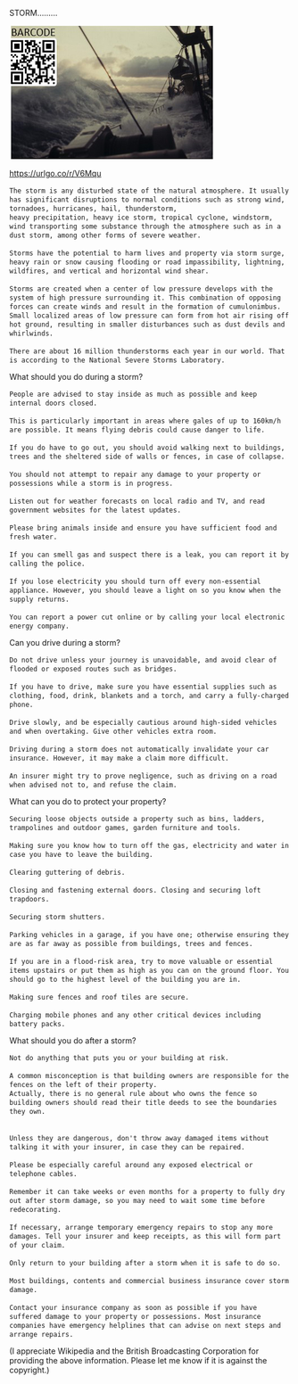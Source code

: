 STORM.........


![STORM](https://github.com/ywangnccu/ywang/blob/main/images/STORM.jpg)

https://urlgo.co/r/V6Mqu

    The storm is any disturbed state of the natural atmosphere. It usually has significant disruptions to normal conditions such as strong wind, tornadoes, hurricanes, hail, thunderstorm, 
    heavy precipitation, heavy ice storm, tropical cyclone, windstorm, wind transporting some substance through the atmosphere such as in a dust storm, among other forms of severe weather.

    Storms have the potential to harm lives and property via storm surge, heavy rain or snow causing flooding or road impassibility, lightning, wildfires, and vertical and horizontal wind shear.

    Storms are created when a center of low pressure develops with the system of high pressure surrounding it. This combination of opposing forces can create winds and result in the formation of cumulonimbus. 
    Small localized areas of low pressure can form from hot air rising off hot ground, resulting in smaller disturbances such as dust devils and whirlwinds.

    There are about 16 million thunderstorms each year in our world. That is according to the National Severe Storms Laboratory.

 

What should you do during a storm?

    People are advised to stay inside as much as possible and keep internal doors closed.

    This is particularly important in areas where gales of up to 160km/h are possible. It means flying debris could cause danger to life.

    If you do have to go out, you should avoid walking next to buildings, trees and the sheltered side of walls or fences, in case of collapse.

    You should not attempt to repair any damage to your property or possessions while a storm is in progress.

    Listen out for weather forecasts on local radio and TV, and read government websites for the latest updates.

    Please bring animals inside and ensure you have sufficient food and fresh water.

    If you can smell gas and suspect there is a leak, you can report it by calling the police.

    If you lose electricity you should turn off every non-essential appliance. However, you should leave a light on so you know when the supply returns.

    You can report a power cut online or by calling your local electronic energy company.

 

Can you drive during a storm?

    Do not drive unless your journey is unavoidable, and avoid clear of flooded or exposed routes such as bridges.

    If you have to drive, make sure you have essential supplies such as clothing, food, drink, blankets and a torch, and carry a fully-charged phone.

    Drive slowly, and be especially cautious around high-sided vehicles and when overtaking. Give other vehicles extra room.

    Driving during a storm does not automatically invalidate your car insurance. However, it may make a claim more difficult.

    An insurer might try to prove negligence, such as driving on a road when advised not to, and refuse the claim.

 

What can you do to protect your property?

    Securing loose objects outside a property such as bins, ladders, trampolines and outdoor games, garden furniture and tools.

    Making sure you know how to turn off the gas, electricity and water in case you have to leave the building.

    Clearing guttering of debris.

    Closing and fastening external doors. Closing and securing loft trapdoors.

    Securing storm shutters.

    Parking vehicles in a garage, if you have one; otherwise ensuring they are as far away as possible from buildings, trees and fences.

    If you are in a flood-risk area, try to move valuable or essential items upstairs or put them as high as you can on the ground floor. You should go to the highest level of the building you are in.

    Making sure fences and roof tiles are secure.

    Charging mobile phones and any other critical devices including battery packs.



What should you do after a storm?

    Not do anything that puts you or your building at risk.

    A common misconception is that building owners are responsible for the fences on the left of their property. 
    Actually, there is no general rule about who owns the fence so building owners should read their title deeds to see the boundaries they own.


    Unless they are dangerous, don't throw away damaged items without talking it with your insurer, in case they can be repaired.

    Please be especially careful around any exposed electrical or telephone cables.

    Remember it can take weeks or even months for a property to fully dry out after storm damage, so you may need to wait some time before redecorating.

    If necessary, arrange temporary emergency repairs to stop any more damages. Tell your insurer and keep receipts, as this will form part of your claim.

    Only return to your building after a storm when it is safe to do so.

    Most buildings, contents and commercial business insurance cover storm damage.

    Contact your insurance company as soon as possible if you have suffered damage to your property or possessions. Most insurance companies have emergency helplines that can advise on next steps and arrange repairs.


(I appreciate Wikipedia and the British Broadcasting Corporation for providing the above information. Please let me know if it is against the copyright.)
